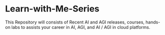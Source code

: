 # Learn-with-Me-Series
This Repository will consists of Recent AI and AGI releases, courses, hands-on labs to assists your career in AI, AGI, and AI / AGI in cloud platforms. 
